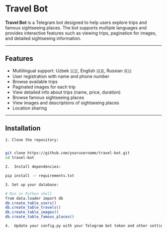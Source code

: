 # Travel Bot

**Travel Bot** is a Telegram bot designed to help users explore trips and famous sightseeing places. The bot supports multiple languages and provides interactive features such as viewing trips, pagination for images, and detailed sightseeing information.

---

## Features

- Multilingual support: Uzbek 🇺🇿, English 🇬🇧, Russian 🇷🇺
- User registration with name and phone number
- Browse available trips
- Paginated images for each trip
- View detailed info about trips (name, price, duration)
- Browse famous sightseeing places
- View images and descriptions of sightseeing places
- Location sharing

---

## Installation

```bash
1. Clone the repository:


git clone https://github.com/yourusername/travel-bot.git
cd travel-bot

2.  Install dependencies:

pip install -r requirements.txt

3. Set up your database:

# Run in Python shell
from data.loader import db
db.create_table_users()
db.create_table_travels()
db.create_table_images()
db.create_table_famous_places()

4.  Update your config.py with your Telegram bot token and other settings.

